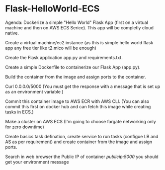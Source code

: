 # Flask-HelloWorld-ECS

Agenda: Dockerize a simple "Hello World" Flask App (first on a virtual machine and then on AWS ECS Serice). This app will be completly cloud native.

Create a virtual machine/ec2 instance (as this is simple hello world flask app any free tier like t2.mico will be enough)

Create the Flask application app.py and requirements.txt.

Create a simple Dockerfile to containerize our Flask App (app.py).

Build the container from the image and assign ports to the container.

Curl 0.0.0.0/5000 (You must get the response with a message that is set up as an environment variable )

Commit this container image to AWS ECR with AWS CLI. (You can also commit this first on docker hub and can fetch this image while creating tasks in ECS.)

Make a cluster on AWS ECS (I'm going to choose fargate networking only for zero downtime)

Create basics task defination, create service to run tasks (configue LB and AS as per requirement) and create container from the image and assign ports.

Search in web browser the Public IP of container *publicip:5000*
you should get your environment message

